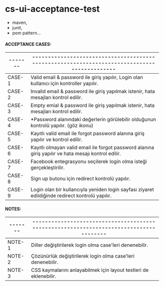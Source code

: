 # cs-ui-acceptance-test

- maven,
- junit,
- pom pattern...

#### ACCEPTANCE CASES:
|    -------  | -------------------------------------------------------------------------------------------- |
| ------ | ------ |
| CASE-1 | Valid email & password ile giriş yapılır, Login olan kullanıcı için kontroller yapılır.
| CASE-2 | Invalid email & password ile giriş yapılmak istenir, hata mesajları kontrol edilir.
| CASE-3 | Empty emial & password ile giriş yapılmak istenir, hata mesajları kontrol edilir.
| CASE-4 | *Password alanındaki değerlerin görülebilir olduğunun kontrolü yapılır. (göz ikonu)
| CASE-5 | Kayıtlı valid email ile forgot password alanına giriş yapılır ve  kontrol edilir.
| CASE-6 | Kayıtlı olmayan valid email ile forgot password alanına giriş yapılır ve  hata mesajı kontrol edilir.
| CASE-7 | Facebook entegrasyonu seçilerek login olma isteği gerçekleştirilir.
| CASE-8 | Sign up butonu için redirect kontrolü yapılır.
| CASE-9 | Login olan bir kullancıyla yeniden login sayfası ziyaret edildiğinde redirect kontrolü yapılır.


####  NOTES:

|    -------  | -------------------------------------------------------------------------------------- |
| ------ | ------ |
| NOTE-1 | Diller değiştirilerek login olma case'leri denenebilir.
| NOTE-2 | Çözünürlük değiştirilerek login olma case'leri denenebilir.
| NOTE-3 | CSS kaymalarını anlayabilmek için layout testleri de eklenebilir.